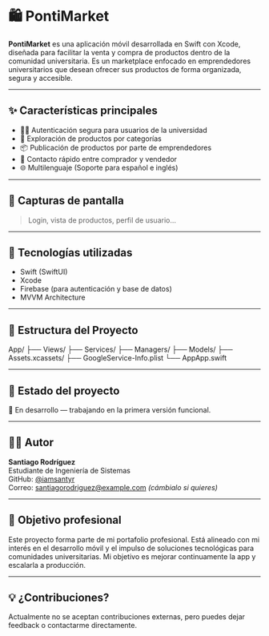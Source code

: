 # 🛍️ PontiMarket

**PontiMarket** es una aplicación móvil desarrollada en Swift con Xcode, diseñada para facilitar la venta y compra de productos dentro de la comunidad universitaria. Es un marketplace enfocado en emprendedores universitarios que desean ofrecer sus productos de forma organizada, segura y accesible.

---

## ✨ Características principales

- 🧑‍🎓 Autenticación segura para usuarios de la universidad
- 🛒 Exploración de productos por categorías
- 📦 Publicación de productos por parte de emprendedores
- 📨 Contacto rápido entre comprador y vendedor
- 🌐 Multilenguaje (Soporte para español e inglés)

---

## 📸 Capturas de pantalla

> 
> Login, vista de productos, perfil de usuario...

---

## 🔧 Tecnologías utilizadas

- Swift (SwiftUI)
- Xcode
- Firebase (para autenticación y base de datos)
- MVVM Architecture

---

## 🧠 Estructura del Proyecto

App/
├── Views/
├── Services/
├── Managers/
├── Models/
├── Assets.xcassets/
├── GoogleService-Info.plist
└── AppApp.swift

---

## 🚀 Estado del proyecto

🚧 En desarrollo — trabajando en la primera versión funcional.

---

## 👨‍💻 Autor

**Santiago Rodríguez**  
Estudiante de Ingeniería de Sistemas  
GitHub: [@iamsantyr](https://github.com/iamsantyr)  
Correo: santiagorodriguez@example.com *(cámbialo si quieres)*

---

## 📌 Objetivo profesional

Este proyecto forma parte de mi portafolio profesional. Está alineado con mi interés en el desarrollo móvil y el impulso de soluciones tecnológicas para comunidades universitarias. Mi objetivo es mejorar continuamente la app y escalarla a producción.

---

## 💡 ¿Contribuciones?

Actualmente no se aceptan contribuciones externas, pero puedes dejar feedback o contactarme directamente.
